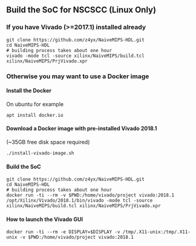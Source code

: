 ## Build the SoC for NSCSCC (Linux Only)

### If you have Vivado (>=2017.1) installed already

	git clone https://github.com/z4yx/NaiveMIPS-HDL.git
	cd NaiveMIPS-HDL
	# building process takes about one hour
	vivado -mode tcl -source xilinx/NaiveMIPS/build.tcl xilinx/NaiveMIPS/PrjVivado.xpr
	
### Otherwise you may want to use a Docker image

#### Install the Docker 

On ubuntu for example

	apt install docker.io

#### Download a Docker image with pre-installed Vivado 2018.1

(~35GB free disk space required)

	./install-vivado-image.sh

#### Build the SoC

	git clone https://github.com/z4yx/NaiveMIPS-HDL.git
	cd NaiveMIPS-HDL
	# building process takes about one hour
	docker run -ti --rm -v $PWD:/home/vivado/project vivado:2018.1 /opt/Xilinx/Vivado/2018.1/bin/vivado -mode tcl -source xilinx/NaiveMIPS/build.tcl xilinx/NaiveMIPS/PrjVivado.xpr
	
#### How to launch the Vivado GUI
	
	docker run -ti --rm -e DISPLAY=$DISPLAY -v /tmp/.X11-unix:/tmp/.X11-unix -v $PWD:/home/vivado/project vivado:2018.1
